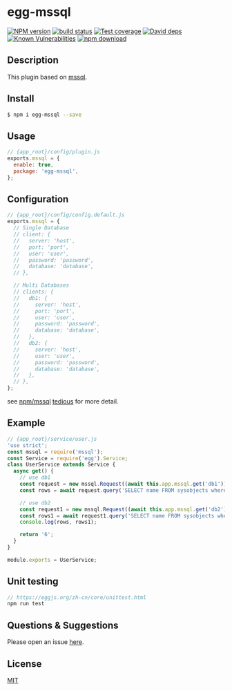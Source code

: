 # egg-mssql

[![NPM version][npm-image]][npm-url]
[![build status][travis-image]][travis-url]
[![Test coverage][codecov-image]][codecov-url]
[![David deps][david-image]][david-url]
[![Known Vulnerabilities][snyk-image]][snyk-url]
[![npm download][download-image]][download-url]

[npm-image]: https://img.shields.io/npm/v/egg-mssql.svg?style=flat-square
[npm-url]: https://npmjs.org/package/egg-mssql
[travis-image]: https://img.shields.io/travis/eggjs/egg-mssql.svg?style=flat-square
[travis-url]: https://travis-ci.org/eggjs/egg-mssql
[codecov-image]: https://img.shields.io/codecov/c/github/eggjs/egg-mssql.svg?style=flat-square
[codecov-url]: https://codecov.io/github/eggjs/egg-mssql?branch=master
[david-image]: https://img.shields.io/david/eggjs/egg-mssql.svg?style=flat-square
[david-url]: https://david-dm.org/eggjs/egg-mssql
[snyk-image]: https://snyk.io/test/npm/egg-mssql/badge.svg?style=flat-square
[snyk-url]: https://snyk.io/test/npm/egg-mssql
[download-image]: https://img.shields.io/npm/dm/egg-mssql.svg?style=flat-square
[download-url]: https://npmjs.org/package/egg-mssql

## Description
This plugin based on [mssql](https://www.npmjs.com/package/mssql).

## Install

```bash
$ npm i egg-mssql --save
```

## Usage

```js
// {app_root}/config/plugin.js
exports.mssql = {
  enable: true,
  package: 'egg-mssql',
};
```

## Configuration

```js
// {app_root}/config/config.default.js
exports.mssql = {
  // Single Database
  // client: {
  //   server: 'host',
  //   port: 'port',
  //   user: 'user',
  //   password: 'password',
  //   database: 'database',
  // },

  // Multi Databases
  // clients: {
  //   db1: {
  //     server: 'host',
  //     port: 'port',
  //     user: 'user',
  //     password: 'password',
  //     database: 'database',
  //   },
  //   db2: {
  //     server: 'host',
  //     user: 'user',
  //     password: 'password',
  //     database: 'database',
  //   },
  // },
};
```

see [npm/mssql](https://www.npmjs.com/package/mssql#general-same-for-all-drivers) [tedious](https://www.npmjs.com/package/mssql#tedious) for more detail.

## Example

```js
// {app_root}/service/user.js
'use strict';
const mssql = require('mssql');
const Service = require('egg').Service;
class UserService extends Service {
  async get() {
    // use db1
    const request = new mssql.Request((await this.app.mssql.get('db1')));
    const rows = await request.query('SELECT name FROM sysobjects where xtype = \'U\';');

    // use db2
    const request1 = new mssql.Request((await this.app.mssql.get('db2')));
    const rows1 = await request1.query('SELECT name FROM sysobjects where xtype = \'U\';');
    console.log(rows, rows1);

    return '6';
  }
}

module.exports = UserService;

```

## Unit testing
```js
// https://eggjs.org/zh-cn/core/unittest.html
npm run test
```

## Questions & Suggestions

Please open an issue [here](https://github.com/tiandaox/egg-mssql/issues).

## License

[MIT](LICENSE)
